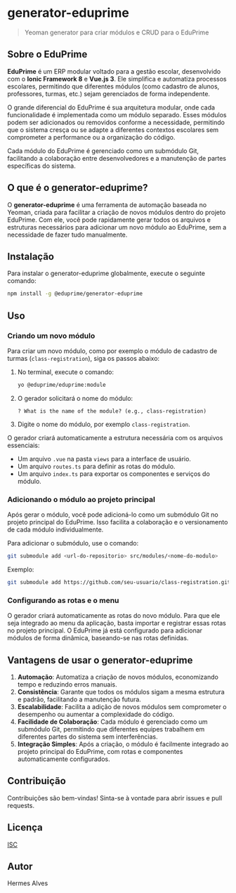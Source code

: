
# generator-eduprime

> Yeoman generator para criar módulos e CRUD para o EduPrime

## Sobre o EduPrime

**EduPrime** é um ERP modular voltado para a gestão escolar, desenvolvido com o **Ionic Framework 8** e **Vue.js 3**. Ele simplifica e automatiza processos escolares, permitindo que diferentes módulos (como cadastro de alunos, professores, turmas, etc.) sejam gerenciados de forma independente.

O grande diferencial do EduPrime é sua arquitetura modular, onde cada funcionalidade é implementada como um módulo separado. Esses módulos podem ser adicionados ou removidos conforme a necessidade, permitindo que o sistema cresça ou se adapte a diferentes contextos escolares sem comprometer a performance ou a organização do código.

Cada módulo do EduPrime é gerenciado como um submódulo Git, facilitando a colaboração entre desenvolvedores e a manutenção de partes específicas do sistema.

## O que é o generator-eduprime?

O **generator-eduprime** é uma ferramenta de automação baseada no Yeoman, criada para facilitar a criação de novos módulos dentro do projeto EduPrime. Com ele, você pode rapidamente gerar todos os arquivos e estruturas necessários para adicionar um novo módulo ao EduPrime, sem a necessidade de fazer tudo manualmente.

## Instalação

Para instalar o generator-eduprime globalmente, execute o seguinte comando:

```bash
npm install -g @eduprime/generator-eduprime
```

## Uso

### Criando um novo módulo

Para criar um novo módulo, como por exemplo o módulo de cadastro de turmas (`class-registration`), siga os passos abaixo:

1. No terminal, execute o comando:

   ```bash
   yo @eduprime/eduprime:module
   ```

2. O gerador solicitará o nome do módulo:

   ```
   ? What is the name of the module? (e.g., class-registration)
   ```

3. Digite o nome do módulo, por exemplo `class-registration`.

O gerador criará automaticamente a estrutura necessária com os arquivos essenciais:

- Um arquivo `.vue` na pasta `views` para a interface de usuário.
- Um arquivo `routes.ts` para definir as rotas do módulo.
- Um arquivo `index.ts` para exportar os componentes e serviços do módulo.

### Adicionando o módulo ao projeto principal

Após gerar o módulo, você pode adicioná-lo como um submódulo Git no projeto principal do EduPrime. Isso facilita a colaboração e o versionamento de cada módulo individualmente.

Para adicionar o submódulo, use o comando:

```bash
git submodule add <url-do-repositorio> src/modules/<nome-do-modulo>
```

Exemplo:

```bash
git submodule add https://github.com/seu-usuario/class-registration.git src/modules/class-registration
```

### Configurando as rotas e o menu

O gerador criará automaticamente as rotas do novo módulo. Para que ele seja integrado ao menu da aplicação, basta importar e registrar essas rotas no projeto principal. O EduPrime já está configurado para adicionar módulos de forma dinâmica, baseando-se nas rotas definidas.

## Vantagens de usar o generator-eduprime

1. **Automação**: Automatiza a criação de novos módulos, economizando tempo e reduzindo erros manuais.
2. **Consistência**: Garante que todos os módulos sigam a mesma estrutura e padrão, facilitando a manutenção futura.
3. **Escalabilidade**: Facilita a adição de novos módulos sem comprometer o desempenho ou aumentar a complexidade do código.
4. **Facilidade de Colaboração**: Cada módulo é gerenciado como um submódulo Git, permitindo que diferentes equipes trabalhem em diferentes partes do sistema sem interferências.
5. **Integração Simples**: Após a criação, o módulo é facilmente integrado ao projeto principal do EduPrime, com rotas e componentes automaticamente configurados.

## Contribuição

Contribuições são bem-vindas! Sinta-se à vontade para abrir issues e pull requests.

## Licença

[ISC](LICENSE)

## Autor

Hermes Alves